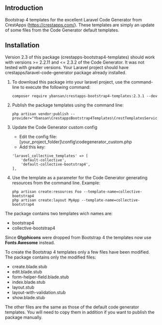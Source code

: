 ## Introduction
Bootstrap 4 templates for the excellent Laravel Code Generator from CrestApps (https://crestapps.com/). These templates are simply an update of some files from the Code Generator default templates.

## Installation
Version 2.3 of this package (crestapps-bootstrap4-templates) should work with versions >= 2.2.11 and <= 2.3.2 of the Code Generator. It was not tested with greater versions.
Your Laravel project should have crestapps/laravel-code-generator package already installed.

1. To download this package into your laravel project, use the command-line to execute the following command:

	```
    composer require ybansan/crestapps-bootstrap4-templates:2.3.1 --dev
    ```

2. Publish the package templates using the command line:

    ```
    php artisan vendor:publish --provider="Ybansan\CrestappsBootstrap4Templates\CrestTemplatesServiceProvider"
    ```

3. Update the Code Generator custom config

    * Edit the config file: [your_project_folder]\config\codegenerator_custom.php
    * Add this key:

    ```
    'laravel_collective_templates' => [
        'default-collective',
        'default-collective-bootstrap4',
    ],
    ```

4. Use the template as a parameter for the Code Generator generating resources from the command line. Example:

    ```
    php artisan create:resources Foo --template-name=collective-bootstrap4
    php artisan create:layout MyApp --template-name=collective-bootstrap4
    ```

The package contains two templates wich names are:

* bootstrap4
* collective-bootstrap4

Since **Glyphicons** were dropped from Bootstrap 4 the templates now use **Fonts Awesome** instead.

To create the Bootstrap 4 templates only a few files have been modified. The package contains only the modified files:

* create.blade.stub
* edit.blade.stub
* form-helper-field.blade.stub
* index.blade.stub
* layout.stub
* layout-with-validation.stub
* show.blade.stub

The other files are the same as those of the default code generator templates. You will need to copy them in addition if you want to publish the package manually.
